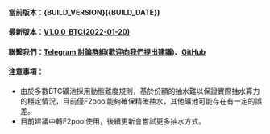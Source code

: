#### 當前版本：{BUILD_VERSION}({BUILD_DATE})
#### 最新版本：[V1.0.0_BTC(2022-01-20)](https://github.com/GoMinerProxy/GoMinerProxy-BTC/releases/tag/1.0.0)
#### 聯繫我們：[Telegram 討論群組(歡迎向我們提出建議)](https://t.me/+afVqEXnxtQAyNWNh)、[GitHub](https://github.com/GoMinerProxy/GoMinerProxy-BTC)
#### 注意事項：
- 由於多數BTC礦池採用動態難度規則，基於份額的抽水難以保證實際抽水算力的穩定情況，目前僅F2pool能夠確保精確抽水，其他礦池可能存在有一定的誤差。
- 目前建議中轉F2pool使用，後續更新會嘗試更多抽水方式。
